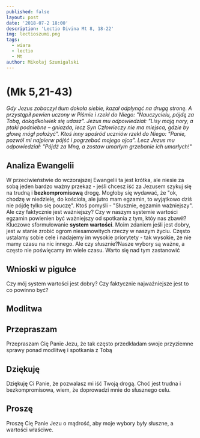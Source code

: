 ```yaml
---
published: false
layout: post
date: '2018-07-2 18:00'
description: 'Lectio Divina Mt 8, 18-22'
img: lectioszumi.png
tags:
  - wiara
  - lectio
  - Mt
author: Mikołaj Szumigalski
---
```

# (Mk 5,21-43)

*Gdy Jezus zobaczył tłum dokoła siebie, kazał odpłynąć na drugą stronę. A przystąpił pewien uczony w Piśmie i rzekł do Niego: "Nauczycielu, pójdę za Tobą, dokądkolwiek się udasz". Jezus mu odpowiedział: "Lisy mają nory, a ptaki podniebne – gniazda, lecz Syn Człowieczy nie ma miejsca, gdzie by głowę mógł położyć". Ktoś inny spośród uczniów rzekł do Niego: "Panie, pozwól mi najpierw pójść i pogrzebać mojego ojca". Lecz Jezus mu odpowiedział: "Pójdź za Mną, a zostaw umarłym grzebanie ich umarłych!"*

## Analiza Ewangelii 

W przeciwieństwie do wczorajszej Ewangelii ta jest krótka, ale niesie za sobą jeden bardzo ważny przekaz - jeśli chcesz iść za Jezusem szykuj się na trudną i **bezkompromisową** drogę. Mogłoby się wydawać, że "ok, chodzę w niedzielę, do kościoła, ale jutro mam egzamin, to wyjątkowo dziś nie pójdę tylko się pouczę". Ktoś pomyśli - "Słusznie, egzamin ważniejszy". Ale czy faktycznie jest ważniejszy? Czy w naszym systemie wartości egzamin powienien być ważniejszy od spotkania z tym, któy nas zbawił? Kluczowe sformułowanie **system wartości**. Moim zdaniem jeśli jest dobry, jest w stanie zrobić ogrom niesamowitych rzeczy w naszym życiu. Często ustalamy sobie cele i nadajemy im wysokie priorytety - tak wysokie, że nie mamy czasu na nic innego. Ale czy słusznie?Nasze wybory są ważne, a często nie poświęcamy im wiele czasu. Warto się nad tym zastanowić  

## Wnioski w pigułce

Czy mój system wartości jest dobry? Czy faktycznie najważniejsze jest to co powinno być?

## Modlitwa

## Przepraszam

Przepraszam Cię Panie Jezu, że tak często przedkładam swoje przyziemne sprawy ponad modlitwę i spotkania z Tobą

## Dziękuję

Dziękuję Ci Panie, że pozwalasz mi iść Twoją drogą. Choć jest trudna i bezkompromisowa, wiem, że doprowadzi mnie do słusznego celu.

## Proszę

Proszę Cię Panie Jezu o mądrość, aby moje wybory były słuszne, a wartości właściwe.
